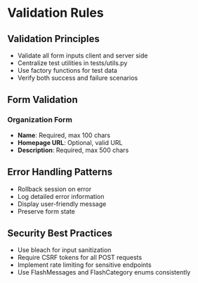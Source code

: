 # Validation Rules

## Validation Principles
- Validate all form inputs client and server side
- Centralize test utilities in tests/utils.py
- Use factory functions for test data
- Verify both success and failure scenarios

## Form Validation
### Organization Form
- **Name**: Required, max 100 chars
- **Homepage URL**: Optional, valid URL
- **Description**: Required, max 500 chars

## Error Handling Patterns
- Rollback session on error
- Log detailed error information
- Display user-friendly message
- Preserve form state

## Security Best Practices
- Use bleach for input sanitization
- Require CSRF tokens for all POST requests
- Implement rate limiting for sensitive endpoints
- Use FlashMessages and FlashCategory enums consistently

